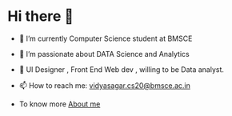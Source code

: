 # Hi there 👋

<!--
**H-Vidyasagar/H-Vidyasagar** is a ✨ _special_ ✨ repository because its `README.md` (this file) appears on your GitHub profile.

Here are some ideas to get you started:
-->
- 🔭 I’m currently Computer Science student at BMSCE
- 🌱 I’m passionate about DATA Science and Analytics
- 🤔 UI Designer , Front End Web dev , willing to be Data analyst.
- 📫 How to reach me: vidyasagar.cs20@bmsce.ac.in

- To know more  [About me](http://oceanbuzz.me)

